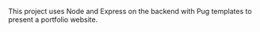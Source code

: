 This project uses Node and Express on the backend with Pug templates to present a portfolio website.
